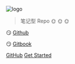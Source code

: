 ![logo](favicon.ico)

> 笔记型 Repo :sun_with_face: :sun_with_face: :sun_with_face: 

:smirk:  [Github](https://ycg000344.github.io/gitbook/) 


:smirk: [Gitbook](https://ycg000344.gitbook.io)

[GitHub](https://github.com/ycg000344/gitbook.git)
[Get Started](README.md)